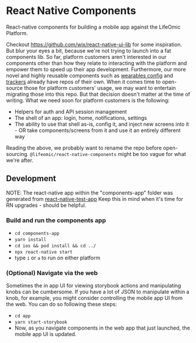 # React Native Components

React-native components for building a mobile app against the LifeOmic Platform.

Checkout https://github.com/wix/react-native-ui-lib for some inspiration.  But
blur your eyes a bit, because we're not trying to launch into a fat components
lib.  So far, platform customers aren't interested in our components other than
how they relate to interacting with the platform and empower them to speed up
their app development.  Furthermore, our more novel and highly reusable
components such as [wearables config](https://github.com/lifeomic/wearables-ui)
and [trackers](https://github.com/lifeomic/track-tile-ui) already have repos of
their own.  When it comes time to open-source those for platform customers'
usage, we may want to entertain migrating those into this repo.  But that
decision doesn't matter at the time of writing.  What we need soon for platform
customers is the following:
* Helpers for auth and API session management
* The shell of an app: login, home, notifications, settings
* The ability to use that shell as-is, config it, and inject new screens into
it - OR take components/screens from it and use it an entirely different way

Reading the above, we probably want to rename the repo before open-sourcing.
`@lifeomic/react-native-components` might be too vague for what we're after.

## Development

NOTE: The react-native app within the "components-app" folder was generated
from [react-native-test-app](https://github.com/microsoft/react-native-test-app)
Keep this in mind when it's time for RN upgrades - should be helpful.

### Build and run the components app

-   `cd components-app`
-   `yarn install`
-   `cd ios && pod install && cd ../`
-   `npx react-native start`
-   type `i` or `a` to run on either platform

### (Optional) Navigate via the web

Sometimes the in app UI for viewing storybook actions and manipulating knobs
can be cumbersome.  If you have a lot of JSON to manipulate within a knob, for
example, you might consider controlling the mobile app UI from the web.  You
can do so following these steps:

-   `cd app`
-   `yarn start-storybook`
-   Now, as you navigate components in the web app that just launched, the
    mobile app UI is updated.
